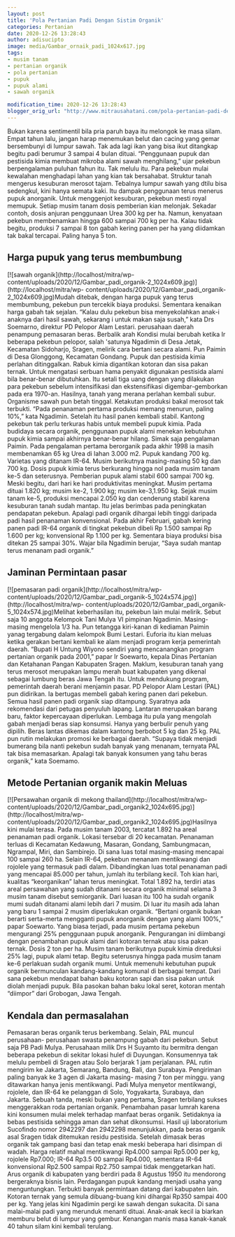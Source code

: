 ```yaml
---
layout: post
title: 'Pola Pertanian Padi Dengan Sistim Organik'
categories: Pertanian
date: 2020-12-26 13:28:43
author: adisucipto
image: media/Gambar_ornaik_padi_1024x617.jpg
tags:
- musim tanam
- pertanian organik
- pola pertanian
- pupuk
- pupuk alami
- sawah organik

modification_time: 2020-12-26 13:28:43
blogger_orig_url: "http://www.mitrausahatani.com/pola-pertanian-padi-dengan-sistim.html"
---
```


Bukan karena sentimentil bila pria paruh baya itu melongok ke masa silam.
Empat tahun lalu, jangan harap menemukan belut dan cacing yang gemar
bersembunyi di lumpur sawah. Tak ada lagi ikan yang bisa ikut ditangkap begitu
padi berumur 3 sampai 4 bulan dituai. “Penggunaan pupuk dan pestisida kimia
membuat mikroba alami sawah menghilang,” ujar pekebun berpengalaman puluhan
fahun itu. Tak melulu itu. Para pekebun mulai kewalahan menghadapi lahan yang
kian tak bersahabat. Struktur tanah mengerus kesuburan merosot tajam. Tebalnya
lumpur sawah yang dtilu bisa sedengkul, kini hanya semata kaki. Itu dampak
penggunaan terus menerus pupuk anorganik. Untuk menggenjot kesuburan, pekebun
mesti royal memupuk. Setiap musim tanam dosis pemberian kian melonjak. Sekadar
contoh, dosis anjuran penggunaan Urea 300 kg per ha. Namun, kenyataan pekebun
membenamkan hingga 600 sampai 700 kg per ha. Kalau tidak begitu, produksi 7
sampai 8 ton gabah kering panen per ha yang diidamkan tak bakal tercapai.
Paling hanya 5 ton.

## Harga pupuk yang terus membumbung

[![sawah organik](http://localhost/mitra/wp-
content/uploads/2020/12/Gambar_padi_organik-2_1024x609.jpg)](http://localhost/mitra/wp-
content/uploads/2020/12/Gambar_padi_organik-2_1024x609.jpg)Mudah ditebak,
dengan harga pupuk yang terus membumbung, pekebun pun tercekik biaya produksi.
Sementara kenaikan harga gabah tak sejalan. “Kalau dulu pekebun bisa
menyekolahkan anak-i anaknya dari hasil sawah, sekarang i untuk makan saja
susah,” kata Drs Soemarno, direktur PD Pelopor Alam Lestari. perusahaan daerah
penampung pemasaran beras. Berbalik arah Kondisi mulai berubah ketika Ir
beberapa pekebun pelopor, salah 'satunya Ngadimin di Desa Jetak, Kecamatan
Sidoharjo, Sragen, melirik cara bertani secara alami. Pun Paimin di Desa
Glonggong, Kecamatan Gondang. Pupuk dan pestisida kimia perlahan ditinggalkan.
Rabuk kimia digantikan kotoran dan sisa pakan ternak. Untuk mengatasi serbuan
hama penyakit digunakan pestisida alami bila benar-benar dibutuhkan. Itu
setali tiga uang dengan yang dilakukan para pekebun sebelum intensifikasi dan
ekstensifikasi digembar-gemborkan pada era 1970-an. Hasilnya, tanah yang
merana perlahan kembali subur. Organisme sawah pun betah tinggal. Ketakutan
produksi bakal merosot tak terbukti. “Pada penanaman pertama produksi memang
menurun, paling 10%,” kata Ngadimin. Setelah itu hasil panen kembali stabil.
Kantong pekebun tak perlu terkuras habis untuk membeli pupuk kimia. Pada
budidaya secara organik, penggunaan pupuk alami menekan kebutuhan pupuk kimia
sampai akhirnya benar-benar hilang. Simak saja pengalaman Paimin. Pada
pengalaman pertama berorganik pada akhir 1998 ia masih membenamkan 65 kg Urea
di lahan 3.000 m2. Pupuk kandang 700 kg. Varietas yang ditanam IR-64. Musim
berikutnya masing-masing 50 kg dan 700 kg. Dosis pupuk kimia terus berkurang
hingga nol pada musim tanam ke-5 dan seterusnya. Pemberian pupuk alami stabil
600 sampai 700 kg. Meski begitu, dari hari ke hari produktivitas meningkat.
Musim pertama dituai 1.820 kg; musim ke-2, 1.900 kg; musim ke-3,1.950 kg.
Sejak musim tanam ke-5, produksi mencapai 2.050 kg dan cenderung stabil karena
kesuburan tanah sudah mantap. Itu jelas berimbas pada peningkatan pendapatan
pekebun. Apalagi padi organik dihargai lebih tinggi daripada padi hasil
penanaman konvensional. Pada akhir Februari, gabah kering panen padi IR-64
organik di tingkat pekebun dibeli Rp 1.500 sampai Rp 1.600 per kg;
konvensional Rp 1.100 per kg. Sementara biaya produksi bisa ditekan 25 sampai
30%. Wajar bila Ngadimin berujar, “Saya sudah mantap terus menanam padi
organik.”

## Jaminan Permintaan pasar

[![pemasaran padi organik](http://localhost/mitra/wp-
content/uploads/2020/12/Gambar_padi_organik-5_1024x574.jpg)](http://localhost/mitra/wp-
content/uploads/2020/12/Gambar_padi_organik-5_1024x574.jpg)Melihat
keberhasilan itu, pekebun lain mulai melirik. Sebut saja 10 anggota Kelompok
Tani Mulya VI pimpinan Ngadimin. Masing-masing mengelola 1/3 ha. Pun tetangga
kiri-kanan di kediaman Paimin yanag tergabung dalam kelompok Bumi Lestari.
Euforia itu kian meluas ketika gerakan bertani kembali ke alam menjadi program
kerja pemerintah daerah. “Bupati H Untung Wiyono sendiri yang mencanangkan
program pertanian organik pada 2001,” papar Ir Soewarto, kepala Dinas
Pertanian dan Ketahanan Pangan Kabupaten Sragen. Maklum, kesuburan tanah yang
terus merosot merupakan lampu merah buat kabupaten yang dikenal sebagai
lumbung beras Jawa Tengah itu. Untuk mendukung program, pemerintah daerah
berani menjamin pasar. PD Pelopor Alam Lestari (PAL) pun didirikan. Ia
bertugas membeli gabah kering panen dari pekebun. Semua hasil panen padi
organik siap ditampung. Syaratnya ada rekomendasi dari petugas penyuluh
lapang. Lantaran merupakan barang baru, faktor kepercayaan diperlukan. Lembaga
itu pula yang mengolah gabah menjadi beras siap konsumsi. Hanya yang berbulir
penuh yang dipilih. Beras lantas dikemas dalam kantong berbobot 5 kg dan 25
kg. PAL pun rutin melakukan promosi ke berbagai daerah. “Supaya tidak menjadi
bumerang bila nanti pekebun sudah banyak yang menanam, ternyata PAL tak bisa
memasarkan. Apalagi tak banyak konsumen yang tahu beras organik,” kata
Soemamo.

## Metode Pertanian organik makin Meluas

[![Persawahan organik di mekong thailand](http://localhost/mitra/wp-
content/uploads/2020/12/Gambar_padi_organik2_1024x695.jpg)](http://localhost/mitra/wp-
content/uploads/2020/12/Gambar_padi_organik2_1024x695.jpg)Hasilnya kini mulai
terasa. Pada musim tanam 2003, tercatat 1.892 ha areal penanaman padi organik.
Lokasi tersebar di 20 kecamatan. Penanaman terluas di Kecamatan Kedawung,
Masaran, Gondang, Sambungmacan, Ngrampal, Miri, dan Sambirejo. Di sana luas
total masing-masing mencapai 100 sampai 260 ha. Selain IR-64, pekebun menanam
mentikwangi dan rojolele yang termasuk padi dalam. Dibandingkan luas total
penanaman padi yang mencapai 85.000 per tahun, jumlah itu terbilang kecil. Toh
kian hari, kualitas “keorganikan” lahan terus meningkat. Total 1.892 ha,
terdiri atas areal persawahan yang sudah ditanami secara organik minimal
selama 3 musim tanam disebut semiorganik. Dari luasan itu 100 ha sudah organik
mumi sudah ditanami alami lebih dari 7 musim. Di luar itu masih ada lahan yang
baru 1 sampai 2 musim diperlakukan organik. “Bertani organik bukan berarti
serta-merta mengganti pupuk anorganik dengan yang alami 100%,” papar Soewarto.
Yang biasa terjadi, pada musim pertama pekebun mengurangi 25% penggunaan pupuk
anorganik. Pengurangan ini diimbangi dengan penambahan pupuk alami dari
kotoran ternak atau sisa pakan ternak. Dosis 2 ton per ha. Musim tanam
berikutnya pupuk kimia direduksi 25% lagi, pupuk alami tetap. Begitu
seterusnya hingga pada musim tanam ke-6 perlakuan sudah organik mumi. Untuk
memenuhi kebutuhan pupuk organik bermunculan kandang-kandang komunal di
berbagai tempat. Dari sana pekebun mendapat bahan baku kotoran sapi dan sisa
pakan untuk diolah menjadi pupuk. Bila pasokan bahan baku lokal seret, kotoran
mentah “diimpor” dari Grobogan, Jawa Tengah.

## Kendala dan permasalahan

Pemasaran beras organik terus berkembang. Selain, PAL muncul perusahaan-
perusahaan swasta penampung gabah dari pekebun. Sebut saja PB Padi Mulya.
Perusahaan milik Drs H Suyamto itu bermitra dengan beberapa pekebun di sekitar
lokasi hulef di Duyungan. Konsumennya tak melulu pembeli di Sragen atau Solo
berjarak 1 jam perjalanan. PAL rutin mengirim ke Jakarta, Semarang, Bandung,
Bali, dan Surabaya. Pengiriman paling banyak ke 3 agen di Jakarta masing-
masing 7 ton per minggu. yang ditawarkan hanya jenis mentikwangi. Padi Mulya
menyetor mentikwangi, rojolele, dan IR-64 ke pelanggan di Solo, Yogyakarta,
Surabaya, dan Jakarta. Sebuah tanda, meski bukan yang pertama, Sragen
terbilang sukses menggerakkan roda pertanian organik. Penambahan pasar lumrah
karena kini konsumen mulai melek terhadap manfaat beras organik. Setidaknya ia
bebas pestisida sehingga aman dan sehat dikonsumsi. Hasil uji laboratorium
Sucofindo nomor 2942297 dan 2942298 menunjukkan, pada beras organik asal
Sragen tidak ditemukan residu pestisida. Setelah dimasak beras organik tak
gampang basi dan tetap enak meski beberapa hari disimpan di wadah. Harga
relatif mahal mentikwangi Rp4.000 sampai Rp5.000 per kg, rojolele Rp7.000;
IR-64 Rp3.5 00 sampai Rp4.000, sementara IR-64 konvensional Rp2.500 sampai
Rp2.750 sampai tidak menggetarkan hati. Arus organik di kabupaten yang berdiri
pada 8 Agustus 1950 itu mendorong bergeraknya bisnis lain. Perdagangan pupuk
kandang menjadi usaha yang menguntungkan. Terbukti banyak permintaan datang
dari kabupaten lain. Kotoran ternak yang semula dibuang-buang kini dihargai
Rp350 sampai 400 per kg. Yang jelas kini Ngadimin pergi ke sawah dengan
sukacita. Di sana malai-malai padi yang merunduk menanti dituai. Anak-anak
kecil ia biarkan memburu belut di lumpur yang gembur. Kenangan manis masa
kanak-kanak 40 tahun silam kini kembali terulang.


